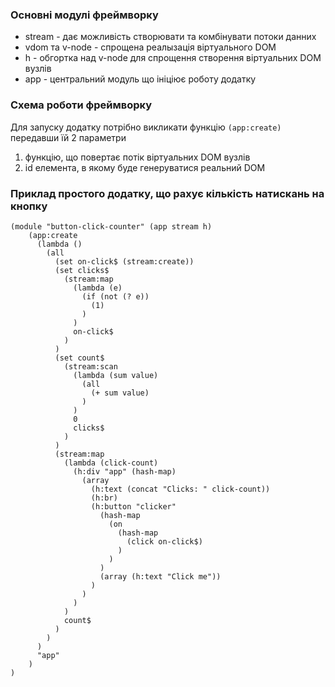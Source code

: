 ### Основні модулі фреймворку
- stream - дає можливість створювати та комбінувати потоки данних
- vdom та v-node - спрощена реалызація віртуального DOM
- h - обгортка над v-node для спрощення створення віртуальних DOM вузлів
- app - центральний модуль що ініціює роботу додатку

### Схема роботи фреймворку
Для запуску додатку потрібно викликати функцію ```(app:create)``` передавши їй 2 параметри
1) функцію, що повертає потік віртуальних DOM вузлів
2) id елемента, в якому буде генеруватися реальний DOM

### Приклад простого додатку, що рахує кількість натискань на кнопку

```
(module "button-click-counter" (app stream h)
    (app:create
      (lambda ()
        (all
          (set on-click$ (stream:create))
          (set clicks$
            (stream:map
              (lambda (e)
                (if (not (? e))
                  (1)
                )
              )
              on-click$
            )
          )
          (set count$
            (stream:scan
              (lambda (sum value)
                (all
                  (+ sum value)
                )
              )
              0
              clicks$
            )
          )
          (stream:map
            (lambda (click-count)
              (h:div "app" (hash-map)
                (array
                  (h:text (concat "Clicks: " click-count))
                  (h:br)
                  (h:button "clicker"
                    (hash-map
                      (on
                        (hash-map
                          (click on-click$)
                        )
                      )
                    )
                    (array (h:text "Click me"))
                  )
                )
              )
            )
            count$
          )
        )
      )
      "app"
    )
)

```
